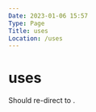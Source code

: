 ```yaml
---
Date: 2023-01-06 15:57
Type: Page
Title: uses
Location: /uses
---
```


# uses

<script>
  window.location.replace("https://stollerys.co.uk/setup");
</script>
<noscript>
  Should re-direct to <https://stollerys.co.uk/setup>.
</noscript>